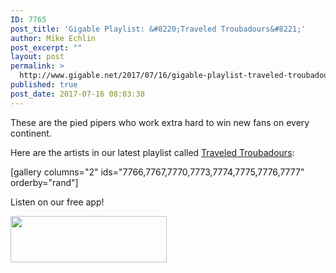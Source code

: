 ```yaml
---
ID: 7765
post_title: 'Gigable Playlist: &#8220;Traveled Troubadours&#8221;'
author: Mike Echlin
post_excerpt: ""
layout: post
permalink: >
  http://www.gigable.net/2017/07/16/gigable-playlist-traveled-troubadours/
published: true
post_date: 2017-07-16 08:03:38
---
```

These are the pied pipers who work extra hard to win new fans on every continent.

Here are the artists in our latest playlist called <a href="http://apple.co/2gtnpY5">Traveled Troubadours</a>:

[gallery columns="2" ids="7766,7767,7770,7773,7774,7775,7776,7777" orderby="rand"]

Listen on our free app!

<a href="http://apple.co/2gtnpY5" target="_blank" rel="http://apple.co/2gtnpY5 noopener"><img class="alignleft wp-image-5286" src="http://www.gigable.net/wp-content/uploads/2015/05/Download_on_the_App_Store_Badge.svg_-e1468263271649.png" alt="" width="250" height="74" /></a>